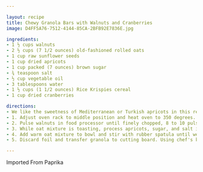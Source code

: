 ```yaml
---

layout: recipe
title: Chewy Granola Bars with Walnuts and Cranberries
image: D4FF5A76-7512-4144-85CA-2BFB92E7836E.jpg

ingredients:
- 1 ½ cups walnuts
- 2 ½ cups (7 1/2 ounces) old-fashioned rolled oats
- 1 cup raw sunflower seeds
- 1 cup dried apricots
- 1 cup packed (7 ounces) brown sugar
- ¾ teaspoon salt
- ½ cup vegetable oil
- 3 tablespoons water
- 1 ½ cups (1 1/2 ounces) Rice Krispies cereal
- 1 cup dried cranberries

directions:
- We like the sweetness of Mediterranean or Turkish apricots in this recipe. Be sure to use apricots that are soft and moist, or the bars will not hold together well. Avoid using extra-thick rolled oats here. Light and dark brown sugar will work equally well in this recipe.
- 1. Adjust oven rack to middle position and heat oven to 350 degrees. Make foil sling for 13 by 9-inch baking pan by folding 2 long sheets of aluminum foil; first sheet should be 13 inches wide and second sheet should be 9 inches wide. Lay sheets of foil in pan perpendicular to each other, with extra foil hanging over edges of pan. Push foil into corners and up sides of pan, smoothing foil flush to pan. Lightly spray foil with vegetable oil spray.
- 2. Pulse walnuts in food processor until finely chopped, 8 to 10 pulses. Spread walnuts, oats, and sunflower seeds on rimmed baking sheet and toast until lightly browned and fragrant, 12 to 15 minutes, stirring halfway through toasting. Reduce oven temperature to 300 degrees.
- 3. While oat mixture is toasting, process apricots, sugar, and salt in food processor until apricots are very finely ground, about 15 seconds. With processor running, add oil and water. Continue to process until homogeneous paste forms, about 1 minute longer. Transfer paste to large, wide bowl.
- 4. Add warm oat mixture to bowl and stir with rubber spatula until well coated. Add cereal and cranberries and stir gently until ingredients are evenly mixed. Transfer mixture to prepared pan and spread into even layer. Place 14-inch sheet of parchment or waxed paper on top of granola and press and smooth very firmly with your hands, especially at edges and corners, until granola is level and compact. Remove parchment and bake granola until fragrant and just beginning to brown around edges, about 25 minutes. Transfer pan to wire rack and let cool for 1 hour. Using foil overhang, lift granola out of pan. Return to wire rack and let cool completely, about 1 hour.
- 5. Discard foil and transfer granola to cutting board. Using chef's knife, cut granola in half crosswise to create two 6½ by 9-inch rectangles. Cut each rectangle in half to make four 3¼ by 9-inch strips. Cut each strip crosswise into 6 equal pieces. (Granola bars can be stored at room temperature for up to 3 weeks.)

---
```

Imported From Paprika